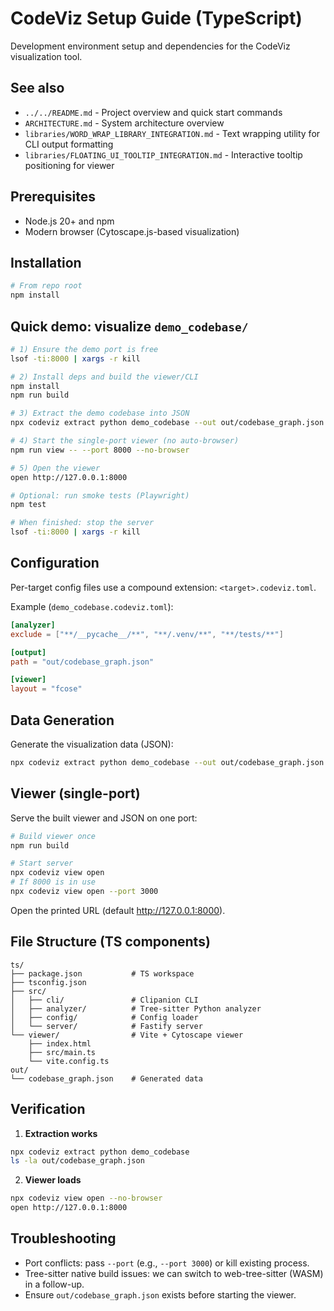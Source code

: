 # CodeViz Setup Guide (TypeScript)

Development environment setup and dependencies for the CodeViz visualization tool.

## See also

- `../../README.md` - Project overview and quick start commands
- `ARCHITECTURE.md` - System architecture overview
- `libraries/WORD_WRAP_LIBRARY_INTEGRATION.md` - Text wrapping utility for CLI output formatting
- `libraries/FLOATING_UI_TOOLTIP_INTEGRATION.md` - Interactive tooltip positioning for viewer

## Prerequisites

- Node.js 20+ and npm
- Modern browser (Cytoscape.js-based visualization)

## Installation

```bash
# From repo root
npm install
```

## Quick demo: visualize `demo_codebase/`

```bash
# 1) Ensure the demo port is free
lsof -ti:8000 | xargs -r kill

# 2) Install deps and build the viewer/CLI
npm install
npm run build

# 3) Extract the demo codebase into JSON
npx codeviz extract python demo_codebase --out out/codebase_graph.json

# 4) Start the single-port viewer (no auto-browser)
npm run view -- --port 8000 --no-browser

# 5) Open the viewer
open http://127.0.0.1:8000

# Optional: run smoke tests (Playwright)
npm test

# When finished: stop the server
lsof -ti:8000 | xargs -r kill
```

## Configuration

Per-target config files use a compound extension: `<target>.codeviz.toml`.

Example (`demo_codebase.codeviz.toml`):
```toml
[analyzer]
exclude = ["**/__pycache__/**", "**/.venv/**", "**/tests/**"]

[output]
path = "out/codebase_graph.json"

[viewer]
layout = "fcose"
```

## Data Generation

Generate the visualization data (JSON):
```bash
npx codeviz extract python demo_codebase --out out/codebase_graph.json
```

## Viewer (single-port)

Serve the built viewer and JSON on one port:
```bash
# Build viewer once
npm run build

# Start server
npx codeviz view open
# If 8000 is in use
npx codeviz view open --port 3000
```

Open the printed URL (default http://127.0.0.1:8000).

## File Structure (TS components)

```
ts/
├── package.json           # TS workspace
├── tsconfig.json
├── src/
│   ├── cli/               # Clipanion CLI
│   ├── analyzer/          # Tree-sitter Python analyzer
│   ├── config/            # Config loader
│   └── server/            # Fastify server
└── viewer/                # Vite + Cytoscape viewer
    ├── index.html
    ├── src/main.ts
    └── vite.config.ts
out/
└── codebase_graph.json    # Generated data
```

## Verification

1. **Extraction works**
```bash
npx codeviz extract python demo_codebase
ls -la out/codebase_graph.json
```

2. **Viewer loads**
```bash
npx codeviz view open --no-browser
open http://127.0.0.1:8000
```

## Troubleshooting

- Port conflicts: pass `--port` (e.g., `--port 3000`) or kill existing process.
- Tree-sitter native build issues: we can switch to web-tree-sitter (WASM) in a follow-up.
- Ensure `out/codebase_graph.json` exists before starting the viewer.